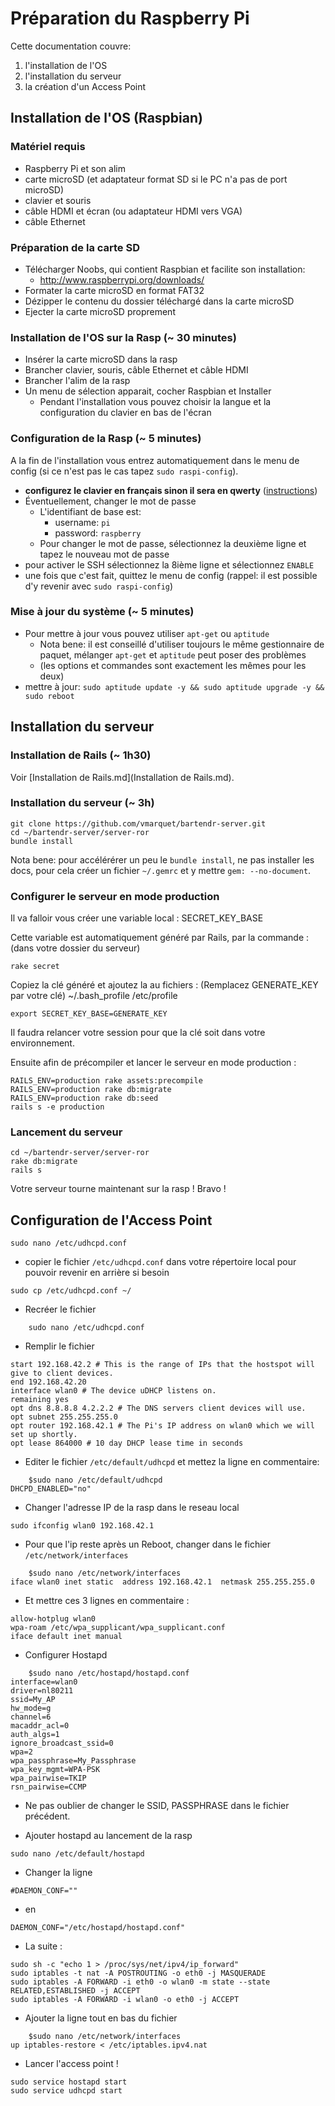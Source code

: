 Préparation du Raspberry Pi
===========================

Cette documentation couvre:

1. l'installation de l'OS
2. l'installation du serveur
3. la création d'un Access Point


Installation de l'OS (Raspbian)
-------------------------------

### Matériel requis

* Raspberry Pi et son alim
* carte microSD (et adaptateur format SD si le PC n'a pas de port microSD)
* clavier et souris
* câble HDMI et écran (ou adaptateur HDMI vers VGA)
* câble Ethernet


### Préparation de la carte SD

* Télécharger Noobs, qui contient Raspbian et facilite son installation: 
    * <http://www.raspberrypi.org/downloads/>
* Formater la carte microSD en format FAT32
* Dézipper le contenu du dossier téléchargé dans la carte microSD
* Ejecter la carte microSD proprement


### Installation de l'OS sur la Rasp (~ 30 minutes)

* Insérer la carte microSD dans la rasp
* Brancher clavier, souris, câble Ethernet et câble HDMI
* Brancher l'alim de la rasp
* Un menu de sélection apparait, cocher Raspbian et Installer
    * Pendant l'installation vous pouvez choisir la langue et la configuration du clavier en bas de l'écran


### Configuration de la Rasp (~ 5 minutes)

A la fin de l'installation vous entrez automatiquement dans le menu de config (si ce n'est pas le cas tapez `sudo raspi-config`).

* **configurez le clavier en français sinon il sera en qwerty** ([instructions](http://www.tropfacile.net/doku.php/raspberry-pi/comment-passer-votre-raspberry-en-francais))
* Éventuellement, changer le mot de passe
    * L'identifiant de base est:
        * username: `pi`
        * password: `raspberry`
    * Pour changer le mot de passe, sélectionnez la deuxième ligne et tapez le nouveau mot de passe
* pour activer le SSH sélectionnez la 8ième ligne et sélectionnez `ENABLE`
* une fois que c'est fait, quittez le menu de config (rappel: il est possible d'y revenir avec `sudo raspi-config`)


### Mise à jour du système (~ 5 minutes)

* Pour mettre à jour vous pouvez utiliser `apt-get` ou `aptitude`
    * Nota bene: il est conseillé d'utiliser toujours le même gestionnaire de paquet, mélanger `apt-get` et `aptitude` peut poser des problèmes
    * (les options et commandes sont exactement les mêmes pour les deux)
* mettre à jour: `sudo aptitude update -y && sudo aptitude upgrade -y && sudo reboot`


Installation du serveur
-----------------------

### Installation de Rails (~ 1h30)

Voir [Installation de Rails.md](Installation de Rails.md).


### Installation du serveur (~ 3h)

	git clone https://github.com/vmarquet/bartendr-server.git
	cd ~/bartendr-server/server-ror
	bundle install

Nota bene: pour accélérérer un peu le `bundle install`, ne pas installer les docs, pour cela créer un fichier `~/.gemrc` et y mettre `gem: --no-document`.


### Configurer le serveur en mode production

Il va falloir vous créer une variable local : SECRET_KEY_BASE 

Cette variable est automatiquement généré par Rails, par la commande : (dans votre dossier du serveur)

```
rake secret
```
Copiez la clé généré et ajoutez la au fichiers : (Remplacez GENERATE_KEY par votre clé)
~/.bash_profile
/etc/profile

```
export SECRET_KEY_BASE=GENERATE_KEY
```
Il faudra relancer votre session pour que la clé soit dans votre environnement.

Ensuite afin de précompiler et lancer le serveur en mode production : 

```
RAILS_ENV=production rake assets:precompile
RAILS_ENV=production rake db:migrate
RAILS_ENV=production rake db:seed
rails s -e production
```


### Lancement du serveur

	cd ~/bartendr-server/server-ror
	rake db:migrate
	rails s

Votre serveur tourne maintenant sur la rasp ! Bravo !


Configuration de l'Access Point
-------------------------------

```
sudo nano /etc/udhcpd.conf
```

* copier le fichier `/etc/udhcpd.conf` dans votre répertoire local pour pouvoir revenir en arrière si besoin

```
sudo cp /etc/udhcpd.conf ~/
```

* Recréer le fichier 

```
	sudo nano /etc/udhcpd.conf
```

* Remplir le fichier

```
start 192.168.42.2 # This is the range of IPs that the hostspot will give to client devices.
end 192.168.42.20
interface wlan0 # The device uDHCP listens on.
remaining yes
opt dns 8.8.8.8 4.2.2.2 # The DNS servers client devices will use.
opt subnet 255.255.255.0
opt router 192.168.42.1 # The Pi's IP address on wlan0 which we will set up shortly.
opt lease 864000 # 10 day DHCP lease time in seconds
```

* Editer le fichier `/etc/default/udhcpd` et mettez la ligne en commentaire:

```
	$sudo nano /etc/default/udhcpd	
DHCPD_ENABLED="no"
```
* Changer l'adresse IP de la rasp dans le reseau local

```
sudo ifconfig wlan0 192.168.42.1
```

* Pour que l'ip reste après un Reboot, changer dans le fichier `/etc/network/interfaces`

```
	$sudo nano /etc/network/interfaces	
iface wlan0 inet static  address 192.168.42.1  netmask 255.255.255.0
```

* Et mettre ces 3 lignes en commentaire : 

```
allow-hotplug wlan0
wpa-roam /etc/wpa_supplicant/wpa_supplicant.conf
iface default inet manual
```

* Configurer Hostapd

```
	$sudo nano /etc/hostapd/hostapd.conf
interface=wlan0
driver=nl80211
ssid=My_AP
hw_mode=g
channel=6
macaddr_acl=0
auth_algs=1
ignore_broadcast_ssid=0
wpa=2
wpa_passphrase=My_Passphrase
wpa_key_mgmt=WPA-PSK
wpa_pairwise=TKIP
rsn_pairwise=CCMP
```

* Ne pas oublier de changer le SSID, PASSPHRASE dans le fichier précédent.

* Ajouter hostapd au lancement de la rasp

```
sudo nano /etc/default/hostapd
```

* Changer la ligne 

```
#DAEMON_CONF=""
```

* en

```
DAEMON_CONF="/etc/hostapd/hostapd.conf"
```

* La suite :

```
sudo sh -c "echo 1 > /proc/sys/net/ipv4/ip_forward"
sudo iptables -t nat -A POSTROUTING -o eth0 -j MASQUERADE
sudo iptables -A FORWARD -i eth0 -o wlan0 -m state --state RELATED,ESTABLISHED -j ACCEPT
sudo iptables -A FORWARD -i wlan0 -o eth0 -j ACCEPT
```

* Ajouter la ligne tout en bas du fichier 

```
	$sudo nano /etc/network/interfaces
up iptables-restore < /etc/iptables.ipv4.nat
```

* Lancer l'access point !

```
sudo service hostapd start
sudo service udhcpd start
```



